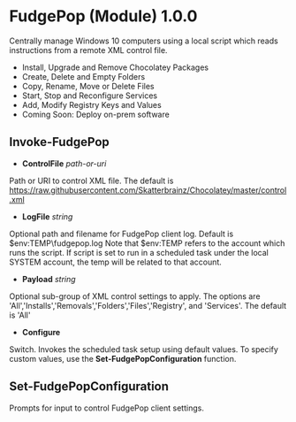 # FudgePop (Module) 1.0.0

Centrally manage Windows 10 computers using a local script which reads instructions from a remote XML control file.

* Install, Upgrade and Remove Chocolatey Packages
* Create, Delete and Empty Folders
* Copy, Rename, Move or Delete Files
* Start, Stop and Reconfigure Services
* Add, Modify Registry Keys and Values
* Coming Soon: Deploy on-prem software

## Invoke-FudgePop

* **ControlFile** _path-or-uri_

Path or URI to control XML file.  The default is https://raw.githubusercontent.com/Skatterbrainz/Chocolatey/master/control.xml

* **LogFile** _string_

Optional path and filename for FudgePop client log. Default is $env:TEMP\fudgepop.log
Note that $env:TEMP refers to the account which runs the script.  If script is set to run in a scheduled task
under the local SYSTEM account, the temp will be related to that account.

* **Payload** _string_

Optional sub-group of XML control settings to apply.  The options are 'All','Installs','Removals','Folders','Files','Registry', and 'Services'.  The default is 'All'

* **Configure**

Switch. Invokes the scheduled task setup using default values.  To specify custom values, use the **Set-FudgePopConfiguration** function.

## Set-FudgePopConfiguration

Prompts for input to control FudgePop client settings.
